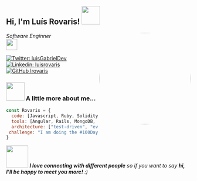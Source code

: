 <h2> Hi, I'm Luís Rovaris! 
    <img src="https://media.giphy.com/media/mGcNjsfWAjY5AEZNw6/giphy.gif" width="50">
</h2>
<img style="border-radius: 50%" align='right' src="https://camo.githubusercontent.com/0fc8c3b0b3a60d061f6f69bc0e7d8fdcab39d0108aaea52863863c20a86bb5a4/68747470733a2f2f6d656469612e67697068792e636f6d2f6d656469612f6768305252676b54586564764630704463302f67697068792e676966" width="250">
<p><em>Software Enginner
</br>
<img src="https://media.giphy.com/media/WUlplcMpOCEmTGBtBW/giphy.gif" width="30"> 
</em>
</p>

[![Twitter: luisGabrielDev](https://img.shields.io/twitter/follow/LuisGabrielDev?style=social)](https://twitter.com/LuisGabrielDev)
[![Linkedin: luisrovaris](https://img.shields.io/badge/-luisrovaris-blue?style=flat-square&logo=Linkedin&logoColor=white&link=https://www.linkedin.com/in/luisrovaris/)](https://www.linkedin.com/in/luisrovaris/)
[![GitHub lrovaris](https://img.shields.io/github/followers/lrovaris?label=follow&style=social)](https://github.com/lrovaris)


### <img src="https://media.giphy.com/media/VgCDAzcKvsR6OM0uWg/giphy.gif" width="50"> A little more about me...

```javascript
const Rovaris = {
  code: [Javascript, Ruby, Solidity, HTML, CSS, Python, C#],
  tools: [Angular, Rails, MongoDB, Node, Docker, Hardhat],
  architecture: ["test-driven", "event-driven", "design system pattern,"]
 challenge: "I am doing the #100DaysOfCode challenge focused on Angular and typescript"
}
```

<img src="https://media.giphy.com/media/LnQjpWaON8nhr21vNW/giphy.gif" width="60"> <em><b>I love connecting with different people</b> so if you want to say <b>hi, I'll be happy to meet you more!</b> :)</em>
